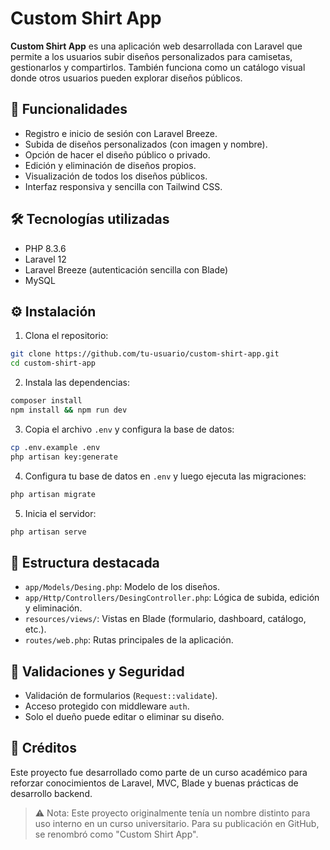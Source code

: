# Custom Shirt App

**Custom Shirt App** es una aplicación web desarrollada con Laravel que permite a los usuarios subir diseños personalizados para camisetas, gestionarlos y compartirlos. También funciona como un catálogo visual donde otros usuarios pueden explorar diseños públicos.

## 🚀 Funcionalidades

- Registro e inicio de sesión con Laravel Breeze.
- Subida de diseños personalizados (con imagen y nombre).
- Opción de hacer el diseño público o privado.
- Edición y eliminación de diseños propios.
- Visualización de todos los diseños públicos.
- Interfaz responsiva y sencilla con Tailwind CSS.

## 🛠️ Tecnologías utilizadas

- PHP 8.3.6
- Laravel 12
- Laravel Breeze (autenticación sencilla con Blade)
- MySQL

## ⚙️ Instalación

1. Clona el repositorio:
```bash
git clone https://github.com/tu-usuario/custom-shirt-app.git
cd custom-shirt-app
```

2. Instala las dependencias:
```bash
composer install
npm install && npm run dev
```

3. Copia el archivo `.env` y configura la base de datos:
```bash
cp .env.example .env
php artisan key:generate
```

4. Configura tu base de datos en `.env` y luego ejecuta las migraciones:
```bash
php artisan migrate
```

5. Inicia el servidor:
```bash
php artisan serve
```

## 📁 Estructura destacada

- `app/Models/Desing.php`: Modelo de los diseños.
- `app/Http/Controllers/DesingController.php`: Lógica de subida, edición y eliminación.
- `resources/views/`: Vistas en Blade (formulario, dashboard, catálogo, etc.).
- `routes/web.php`: Rutas principales de la aplicación.

## 🧪 Validaciones y Seguridad

- Validación de formularios (`Request::validate`).
- Acceso protegido con middleware `auth`.
- Solo el dueño puede editar o eliminar su diseño.

## 🤝 Créditos

Este proyecto fue desarrollado como parte de un curso académico para reforzar conocimientos de Laravel, MVC, Blade y buenas prácticas de desarrollo backend.

> ⚠️ Nota: Este proyecto originalmente tenía un nombre distinto para uso interno en un curso universitario. Para su publicación en GitHub, se renombró como "Custom Shirt App".